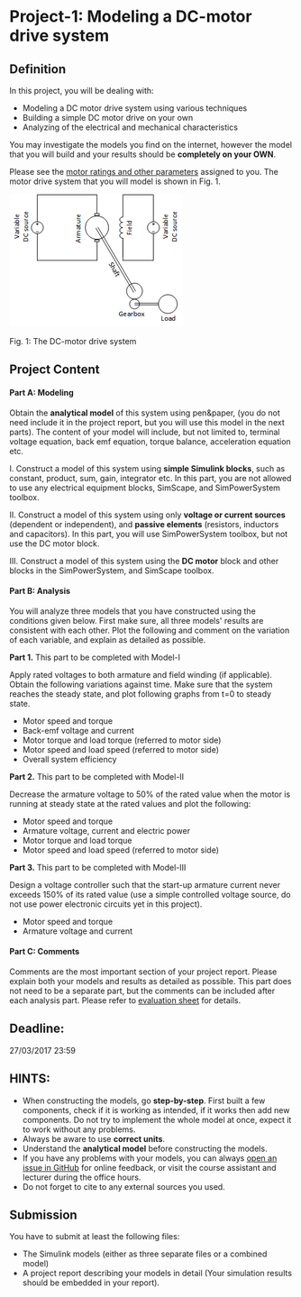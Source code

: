 # Project-1: Modeling a DC-motor drive system

## Definition

In this project, you will be dealing with:

* Modeling a DC motor drive system using various techniques
* Building a simple DC motor drive on your own
* Analyzing of the electrical and mechanical characteristics

You may investigate the models you find on the internet, however the model that you will build and your results should be **completely on your OWN**.

Please see the [motor ratings and other parameters](https://github.com/odtu/ee462/blob/master/Project_1/motordata.md) assigned to you. The motor drive system that you will model is shown in Fig. 1.

![](./project1.png)

Fig. 1: The DC-motor drive system

## Project Content

#### Part A: Modeling

Obtain the **analytical model** of this system using pen&paper, (you do not need include it in the project report, but you will use this model in the next parts). The content of your model will include, but not limited to, terminal voltage equation, back emf equation, torque balance, acceleration equation etc.

I. Construct a model of this system using **simple Simulink blocks**, such as constant, product, sum, gain, integrator etc. In this part, you are not allowed to use any electrical equipment blocks, SimScape, and SimPowerSystem toolbox.

II. Construct a model of this system using only **voltage or current sources** (dependent or independent), and **passive elements** (resistors, inductors and capacitors). In this part, you will use SimPowerSystem toolbox, but not use the DC motor block.

III. Construct a model of this system using the **DC motor** block and other blocks in the SimPowerSystem, and SimScape toolbox.

#### Part B: Analysis

You will analyze three models that you have constructed using the conditions given below. First make sure, all three models' results are consistent with each other. Plot the following and comment on the variation of each variable, and explain as detailed as possible.

**Part 1.**  This part to be completed with Model-I 

Apply rated voltages to both armature and field winding (if applicable). Obtain the following variations against time. Make sure that the system reaches the steady state, and plot following graphs from t=0 to steady state.

   * Motor speed and torque
   * Back-emf voltage and current
   * Motor torque and load torque (referred to motor side)
   * Motor speed and load speed (referred to motor side)
   * Overall system efficiency

**Part 2.** This part to be completed with Model-II

Decrease the armature voltage to 50% of the rated value when the motor is running at steady state at the rated values and plot the following:

   *	Motor speed and torque
   *	Armature voltage, current and electric power
   *	Motor torque and load torque
   *	Motor speed and load speed (referred to motor side)

**Part 3.** This part to be completed with Model-III 

Design a voltage controller such that the start-up armature current never exceeds 150% of its rated value (use a simple controlled voltage source, do not use power electronic circuits yet in this project).

   *  Motor speed and torque
   *  Armature voltage and current


#### Part C: Comments

Comments are the most important section of your project report. Please explain both your models and results as detailed as possible. This part does not need to be a separate part, but the comments can be included after each analysis part. Please refer to [evaluation sheet](https://github.com/odtu/ee462/blob/master/Project_1/evaluation.md) for details. 

## Deadline:
27/03/2017 23:59

## HINTS:

* When constructing the models, go **step-by-step**. First built a few components, check if it is working as intended, if it works then add new components. Do not try to implement the whole model at once, expect it to work without any problems.
* Always be aware to use **correct units**.
* Understand the **analytical model** before constructing the models.
* If you have any problems with your models, you can always [open an issue in GitHub](https://guides.github.com/features/issues/) for online feedback, or visit the course assistant and lecturer during the office hours.
*  Do not forget to cite to any external sources you used.

## Submission

You have to submit at least the following files:

- The Simulink models (either as three separate files or a combined model)
- A project report describing your models in detail (Your simulation results should be embedded in your report).

